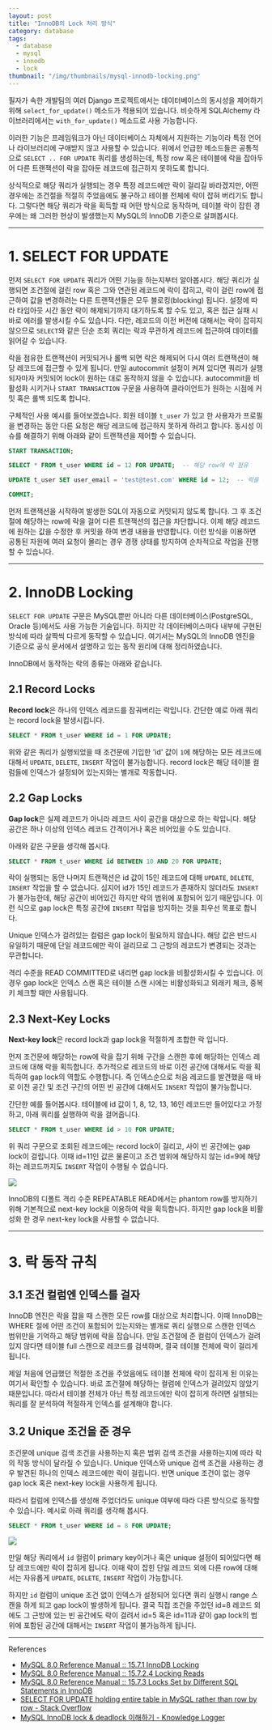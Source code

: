 ```yaml
---
layout: post
title: "InnoDB의 Lock 처리 방식"
category: database
tags:
  - database
  - mysql
  - innodb
  - lock
thumbnail: "/img/thumbnails/mysql-innodb-locking.png"
---
```


필자가 속한 개발팀의 여러 Django 프로젝트에서는 데이터베이스의 동시성을 제어하기 위해 `select_for_update()` 메소드가 적용되어 있습니다. 
비슷하게 SQLAlchemy 라이브러리에서는 `with_for_update()` 메소드로 사용 가능합니다.

이러한 기능은 프레임워크가 아닌 데이터베이스 자체에서 지원하는 기능이라 특정 언어나 라이브러리에 구애받지 않고 사용할 수 있습니다.
위에서 언급한 메소드들은 공통적으로 `SELECT .. FOR UPDATE` 쿼리를 생성하는데, 특정 row 혹은 테이블에 락을 잡아두어 다른 트랜잭션이 락을 잡아둔 레코드에 접근하지 못하도록 합니다.

상식적으로 해당 쿼리가 실행되는 경우 특정 레코드에만 락이 걸리길 바라겠지만, 어떤 경우에는 조건절을 적절히 주었음에도 불구하고 테이블 전체에 락이 잡혀 버리기도 합니다.
그렇다면 해당 쿼리가 락을 획득할 때 어떤 방식으로 동작하며, 테이블 락이 잡힌 경우에는 왜 그러한 현상이 발생했는지 MySQL의 InnoDB 기준으로 살펴봅시다.

---

# 1. SELECT FOR UPDATE

먼저 `SELECT FOR UPDATE` 쿼리가 어떤 기능을 하는지부터 알아봅시다.
해당 쿼리가 실행되면 조건절에 걸린 row 혹은 그와 연관된 레코드에 락이 잡히고, 락이 걸린 row에 접근하여 값을 변경하려는 다른 트랜잭션들은 모두 블로킹(blocking) 됩니다.
설정에 따라 타임아웃 시간 동안 락이 해제되기까지 대기하도록 할 수도 있고, 혹은 접근 실패 시 바로 에러를 발생시킬 수도 있습니다.
다만, 레코드의 이전 버전에 대해서는 락이 잡히지 않으므로 `SELECT`와 같은 단순 조회 쿼리는 락과 무관하게 레코드에 접근하여 데이터를 읽어갈 수 있습니다.

락을 점유한 트랜잭션이 커밋되거나 롤백 되면 락은 해제되어 다시 여러 트랜잭션이 해당 레코드에 접근할 수 있게 됩니다.
만일 autocommit 설정이 켜져 있다면 쿼리가 실행되자마자 커밋되어 lock이 원하는 대로 동작하지 않을 수 있습니다.
autocommit을 비활성화 시키거나 `START TRANSACTION` 구문을 사용하여 클라이언트가 원하는 시점에 커밋 혹은 롤백 되도록 합니다.

구체적인 사용 예시를 들어보겠습니다.
회원 테이블 `t_user` 가 있고 한 사용자가 프로필을 변경하는 동안 다른 요청은 해당 레코드에 접근하지 못하게 하려고 합니다.
동시성 이슈를 해결하기 위해 아래와 같이 트랜잭션을 제어할 수 있습니다.

```sql
START TRANSACTION;

SELECT * FROM t_user WHERE id = 12 FOR UPDATE;  -- 해당 row에 락 점유

UPDATE t_user SET user_email = 'test@test.com' WHERE id = 12;  -- 락을 점유한 트랜잭션에서만 레코드 변경 가능

COMMIT;
```

먼저 트랜잭션을 시작하여 발생한 SQL이 자동으로 커밋되지 않도록 합니다.
그 후 조건절에 해당하는 row에 락을 걸어 다른 트랜잭션의 접근을 차단합니다.
이제 해당 레코드에 원하는 값을 수정한 후 커밋을 하여 변경 내용을 반영합니다.
이런 방식을 이용하면 공통된 자원에 여러 요청이 몰리는 경우 경쟁 상태를 방지하여 순차적으로 작업을 진행할 수 있습니다.

---

# 2. InnoDB Locking

`SELECT FOR UPDATE` 구문은 MySQL뿐만 아니라 다른 데이터베이스(PostgreSQL, Oracle 등)에서도 사용 가능한 기술입니다.
하지만 각 데이터베이스마다 내부에 구현된 방식에 따라 살짝씩 다르게 동작할 수 있습니다.
여기서는 MySQL의 InnoDB 엔진을 기준으로 공식 문서에서 설명하고 있는 동작 원리에 대해 정리하였습니다.

InnoDB에서 동작하는 락의 종류는 아래와 같습니다.

## 2.1 Record Locks

**Record lock**은 하나의 인덱스 레코드를 잠궈버리는 락입니다.
간단한 예로 아래 쿼리는 record lock을 발생시킵니다.

```sql
SELECT * FROM t_user WHERE id = 1 FOR UPDATE;
```

위와 같은 쿼리가 실행되었을 때 조건문에 기입한 'id' 값이 `1`에 해당하는 모든 레코드에 대해서 `UPDATE`, `DELETE`, `INSERT` 작업이 불가능합니다.
record lock은 해당 테이블 컬럼들에 인덱스가 설정되어 있는지와는 별개로 작동합니다.

## 2.2 Gap Locks

**Gap lock**은 실제 레코드가 아니라 레코드 사이 공간을 대상으로 하는 락입니다.
해당 공간은 하나 이상의 인덱스 레코드 간격이거나 혹은 비어있을 수도 있습니다.

아래와 같은 구문을 생각해 봅시다.

```sql
SELECT * FROM t_user WHERE id BETWEEN 10 AND 20 FOR UPDATE;
```

락이 실행되는 동안 나머지 트랜잭션은 id 값이 15인 레코드에 대해 `UPDATE`, `DELETE`, `INSERT` 작업을 할 수 없습니다.
심지어 id가 15인 레코드가 존재하지 않더라도 `INSERT`가 불가능한데, 해당 공간이 비어있긴 하지만 락의 범위에 포함되어 있기 때문입니다.
이런 식으로 gap lock은 특정 공간에 `INSERT` 작업을 방지하는 것을 최우선 목표로 합니다.

Unique 인덱스가 걸려있는 컬럼은 gap lock이 필요하지 않습니다.
해당 값은 반드시 유일하기 때문에 단일 레코드에만 락이 걸리므로 그 근방의 레코드가 변경되는 것과는 무관합니다.

격리 수준을 READ COMMITTED로 내리면 gap lock을 비활성화시킬 수 있습니다.
이 경우 gap lock은 인덱스 스캔 혹은 테이블 스캔 시에는 비활성화되고 외래키 체크, 중복키 체크할 때만 사용됩니다.

## 2.3 Next-Key Locks

**Next-key lock**은 record lock과  gap lock을 적절하게 조합한 락 입니다.

먼저 조건문에 해당하는 row에 락을 잡기 위해 구간을 스캔한 후에 해당하는 인덱스 레코드에 대해 락을 획득합니다.
추가적으로 레코드의 바로 이전 공간에 대해서도 락을 획득하여 gap lock의 역할도 수행합니다.
즉 인덱스순으로 처음 레코드를 발견했을 때 바로 이전 공간 및 조건 구간의 어떤 빈 공간에 대해서도 `INSERT` 작업이 불가능합니다.

간단한 예를 들어봅시다.
테이블에 id 값이 1, 8, 12, 13, 16인 레코드만 들어있다고 가정하고, 아래 쿼리를 실행하여 락을 걸어줍니다.

```sql
SELECT * FROM t_user WHERE id > 10 FOR UPDATE;
```

위 쿼리 구문으로 조회된 레코드에는 record lock이 걸리고, 사이 빈 공간에는 gap lock이 걸립니다.
이때 id=11인 값은 물론이고 조건 범위에 해당하지 않는 id=9에 해당하는 레코드까지도 `INSERT` 작업이 수행될 수 없습니다.

<img src="/img/posts/mysql-innodb-locking-next-key-lock.png" style="max-width:540px"/>

InnoDB의 디폴트 격리 수준 REPEATABLE READ에서는 phantom row를 방지하기 위해 기본적으로 next-key lock을 이용하여 락을 획득합니다.
하지만 gap lock을 비활성화 한 경우 next-key lock을 사용할 수 없습니다.

---

# 3. 락 동작 규칙

## 3.1 조건 컬럼엔 인덱스를 걸자

InnoDB 엔진은 락을 잡을 때 스캔한 모든 row를 대상으로 처리합니다.
이때 InnoDB는 WHERE 절에 어떤 조건이 포함되어 있는지와는 별개로 쿼리 실행으로 스캔한 인덱스 범위만을 기억하고 해당 범위에 락을 잡습니다.
만일 조건절에 준 컬럼이 인덱스가 걸려있지 않다면 테이블 full 스캔으로 레코드를 검색하며, 결국 테이블 전체에 락이 걸리게 됩니다.

제일 처음에 언급했던 적절한 조건을 주었음에도 테이블 전체에 락이 잡히게 된 이유는 여기서 확인할 수 있습니다.
바로 조건절에 해당하는 컬럼에 인덱스가 걸려있지 않았기 때문입니다.
따라서 테이블 전체가 아닌 특정 레코드에만 락이 잡히게 하려면 실행되는 쿼리를 잘 분석하여 적절하게 인덱스를 설계해야 합니다.

## 3.2 Unique 조건을 준 경우

조건문에 unique 검색 조건을 사용하는지 혹은 범위 검색 조건을 사용하는지에 따라 락의 작동 방식이 달라질 수 있습니다.
Unique 인덱스와 unique 검색 조건을 사용하는 경우 발견된 하나의 인덱스 레코드에만 락이 걸립니다.
반면 unique 조건이 없는 경우 gap lock 혹은 next-key lock을 사용하게 됩니다.

따라서 컬럼에 인덱스를 생성해 주었더라도 unique 여부에 따라 다른 방식으로 동작할 수 있습니다.
예시로 아래 쿼리를 생각해 봅시다.

```sql
SELECT * FROM t_user WHERE id = 8 FOR UPDATE;
```

<img src="/img/posts/mysql-innodb-locking-unique-condition.png" style="max-width:720px"/>

만일 해당 쿼리에서 `id` 컬럼이 primary key이거나 혹은 unique 설정이 되어있다면 해당 레코드에만 락이 잡히게 됩니다.
이때 락이 잡힌 단일 레코드 외에 다른 row에 대해서는 자유롭게 `UPDATE`, `DELETE`, `INSERT` 작업이 가능합니다.

하지만 `id` 컬럼이 unique 조건 없이 인덱스가 설정되어 있다면 쿼리 실행시 range 스캔을 하게 되고 gap lock이 발생하게 됩니다.
결국 직접 조건을 주었던 id=8 레코드 외에도 그 근방에 있는 빈 공간에도 락이 걸려서 id=5 혹은 id=11과 같이 gap lock의 범위에 포함된 공간에 대해서는 `INSERT` 작업이 불가능하게 됩니다.

---

References

- [MySQL 8.0 Reference Manual :: 15.7.1 InnoDB Locking](https://dev.mysql.com/doc/refman/8.0/en/innodb-locking.html)
- [MySQL 8.0 Reference Manual :: 15.7.2.4 Locking Reads](https://dev.mysql.com/doc/refman/8.0/en/innodb-locking-reads.html)
- [MySQL 8.0 Reference Manual :: 15.7.3 Locks Set by Different SQL Statements in InnoDB](https://dev.mysql.com/doc/refman/8.0/en/innodb-locks-set.html)
- [SELECT FOR UPDATE holding entire table in MySQL rather than row by row - Stack Overflow](https://stackoverflow.com/questions/22242081/select-for-update-holding-entire-table-in-mysql-rather-than-row-by-row)
- [MySQL InnoDB lock & deadlock 이해하기 - Knowledge Logger](https://www.letmecompile.com/mysql-innodb-lock-deadlock/)
